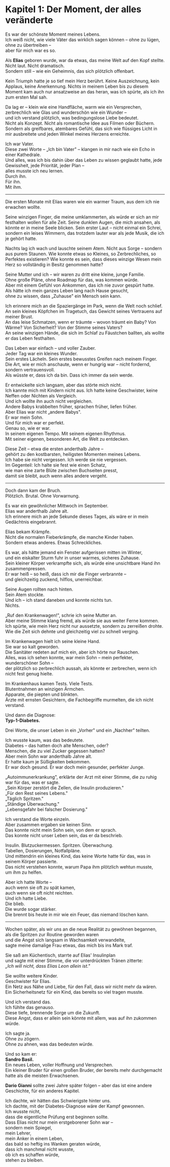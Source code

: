 # Kapitel 1: Der Moment, der alles veränderte

Es war der schönste Moment meines Lebens.  
Ich weiß nicht, wie viele Väter das wirklich sagen können – ohne zu lügen, ohne zu übertreiben –  
aber für mich war es so.

Als **Elias** geboren wurde, war da etwas, das meine Welt auf den Kopf stellte.  
Nicht laut. Nicht dramatisch.  
Sondern still – wie ein Geheimnis, das sich plötzlich offenbart.

Kein Triumph hatte je so tief mein Herz berührt. Keine Auszeichnung, kein Applaus, keine Anerkennung. Nichts in meinem
Leben bis zu diesem Moment kam auch nur ansatzweise an das heran, was ich spürte, als ich ihn zum ersten Mal sah.

Da lag er – klein wie eine Handfläche, warm wie ein Versprechen, zerbrechlich wie Glas und wunderschön wie ein
Wunder –  
und ich verstand plötzlich, was bedingungslose Liebe bedeutet.  
Nicht als Konzept. Nicht als romantische Idee aus Filmen oder Büchern.  
Sondern als greifbares, atembares Gefühl, das sich wie flüssiges Licht in mir ausbreitete und jeden Winkel meines
Herzens erreichte.

Ich war Vater.  
Diese zwei Worte – „Ich bin Vater" – klangen in mir nach wie ein Echo in einer Kathedrale.  
Und alles, was ich bis dahin über das Leben zu wissen geglaubt hatte, jede Gewissheit, jede Priorität, jeder Plan –  
alles musste ich neu lernen.  
Durch ihn.  
Für ihn.  
Mit ihm.

---

Die ersten Monate mit Elias waren wie ein warmer Traum, aus dem ich nie erwachen wollte.

Seine winzigen Finger, die meine umklammerten, als würde er sich an mir festhalten wollen für alle Zeit. Seine dunklen
Augen, die mich ansahen, als könnte er in meine Seele blicken. Sein erster Laut – nicht einmal ein Schrei, sondern ein
leises Wimmern, das trotzdem lauter war als jede Musik, die ich je gehört hatte.

Nachts lag ich wach und lauschte seinem Atem. Nicht aus Sorge – sondern aus purem Staunen. Wie konnte etwas so Kleines,
so Zerbrechliches, so Perfektes existieren? Wie konnte es sein, dass dieses winzige Wesen mein Herz so vollständig in
Besitz genommen hatte?

Seine Mutter und ich – wir waren zu dritt eine kleine, junge Familie.  
Ohne große Pläne, ohne Roadmap für das, was kommen würde.  
Aber mit einem Gefühl von Ankommen, das ich nie zuvor gespürt hatte.  
Als hätte ich mein ganzes Leben lang nach Hause gesucht,  
ohne zu wissen, dass „Zuhause" ein Mensch sein kann.

Ich erinnere mich an die Spaziergänge im Park, wenn die Welt noch schlief.  
An sein kleines Köpfchen im Tragetuch, das Gewicht seines Vertrauens auf meiner Brust.  
An das leise Schmatzen, wenn er träumte – wovon träumt ein Baby? Von Wärme? Von Sicherheit? Von der Stimme seines
Vaters?  
An seine winzigen Hände, die sich im Schlaf zu Fäustchen ballten, als wollte er das Leben festhalten.

Das Leben war einfach – und voller Zauber.  
Jeder Tag war ein kleines Wunder.  
Sein erstes Lächeln. Sein erstes bewusstes Greifen nach meinem Finger.  
Die Art, wie er mich anschaute, wenn er hungrig war – nicht fordernd, sondern vertrauensvoll.  
Als wüsste er, dass ich da bin. Dass ich immer da sein werde.

Er entwickelte sich langsam, aber das störte mich nicht.  
Ich kannte mich mit Kindern nicht aus. Ich hatte keine Geschwister, keine Neffen oder Nichten als Vergleich.  
Und ich wollte ihn auch nicht vergleichen.  
Andere Babys krabbelten früher, sprachen früher, liefen früher.  
Aber Elias war nicht „andere Babys".  
Er war mein Sohn.  
Und für mich war er perfekt.  
Genau so, wie er war.  
In seinem eigenen Tempo. Mit seinem eigenen Rhythmus.  
Mit seiner eigenen, besonderen Art, die Welt zu entdecken.

Diese Zeit – etwa die ersten anderthalb Jahre –  
gehört zu den kostbarsten, heiligsten Momenten meines Lebens.  
Ich habe sie nicht vergessen. Ich werde sie nie vergessen.  
Im Gegenteil: Ich halte sie fest wie einen Schatz,  
wie man eine zarte Blüte zwischen Buchseiten presst,  
damit sie bleibt, auch wenn alles andere vergeht.

---

Doch dann kam der Bruch.  
Plötzlich. Brutal. Ohne Vorwarnung.

Es war ein gewöhnlicher Mittwoch im September.  
Elias war anderthalb Jahre alt.  
Ich erinnere mich an jede Sekunde dieses Tages, als wäre er in mein Gedächtnis eingebrannt.

Elias bekam Krämpfe.  
Nicht die normalen Fieberkrämpfe, die manche Kinder haben.  
Sondern etwas anderes. Etwas Schreckliches.

Es war, als hätte jemand ein Fenster aufgerissen mitten im Winter,  
und ein eiskalter Sturm fuhr in unser warmes, sicheres Zuhause.  
Sein kleiner Körper verkrampfte sich, als würde eine unsichtbare Hand ihn zusammenpressen.  
Er war heiß – so heiß, dass ich mir die Finger verbrannte –  
und gleichzeitig zuckend, hilflos, unerreichbar.

Seine Augen rollten nach hinten.  
Sein Atem stockte.  
Und ich – ich stand daneben und konnte nichts tun.  
Nichts.

„Ruf den Krankenwagen!", schrie ich seine Mutter an.  
Aber meine Stimme klang fremd, als würde sie aus weiter Ferne kommen.  
Ich spürte, wie mein Herz nicht nur aussetzte, sondern zu zerreißen drohte.  
Wie die Zeit sich dehnte und gleichzeitig viel zu schnell verging.

Im Krankenwagen hielt ich seine kleine Hand.  
Sie war so kalt geworden.  
Die Sanitäter redeten auf mich ein, aber ich hörte nur Rauschen.  
Alles, was ich sehen konnte, war mein Sohn – mein perfekter, wunderschöner Sohn –  
der plötzlich so zerbrechlich aussah, als könnte er zerbrechen, wenn ich nicht fest genug hielte.

Im Krankenhaus kamen Tests. Viele Tests.  
Blutentnahmen an winzigen Ärmchen.  
Apparate, die piepten und blinkten.  
Ärzte mit ernsten Gesichtern, die Fachbegriffe murmelten, die ich nicht verstand.

Und dann die Diagnose:  
**Typ-1-Diabetes.**

Drei Worte, die unser Leben in ein „Vorher" und ein „Nachher" teilten.

Ich wusste kaum, was das bedeutete.  
Diabetes – das hatten doch alte Menschen, oder?  
Menschen, die zu viel Zucker gegessen hatten?  
Aber mein Sohn war anderthalb Jahre alt.  
Er hatte kaum je Süßigkeiten bekommen.  
Er war doch gesund. Er war doch mein gesunder, perfekter Junge.

„Autoimmunerkrankung", erklärte der Arzt mit einer Stimme, die zu ruhig war für das, was er sagte.  
„Sein Körper zerstört die Zellen, die Insulin produzieren."  
„Für den Rest seines Lebens."  
„Täglich Spritzen."  
„Ständige Überwachung."  
„Lebensgefahr bei falscher Dosierung."

Ich verstand die Worte einzeln.  
Aber zusammen ergaben sie keinen Sinn.  
Das konnte nicht mein Sohn sein, von dem er sprach.  
Das konnte nicht unser Leben sein, das er da beschrieb.

Insulin. Blutzuckermessen. Spritzen. Überwachung.  
Tabellen, Dosierungen, Notfallpläne.  
Und mittendrin ein kleines Kind, das keine Worte hatte für das, was in seinem Körper passierte.  
Das nicht verstehen konnte, warum Papa ihm plötzlich wehtun musste,  
um ihm zu helfen.

Aber ich hatte Worte –  
auch wenn sie oft zu spät kamen,  
auch wenn sie oft nicht reichten.  
Und ich hatte Liebe.  
Die blieb.  
Die wurde sogar stärker.  
Die brennt bis heute in mir wie ein Feuer, das niemand löschen kann.

---

Wochen später, als wir uns an die neue Realität zu gewöhnen begannen,  
als die Spritzen zur Routine geworden waren  
und die Angst sich langsam in Wachsamkeit verwandelte,  
sagte meine damalige Frau etwas, das mich bis ins Mark traf.

Sie saß am Küchentisch, starrte auf Elias' Insulinplan  
und sagte mit einer Stimme, die vor unterdrückten Tränen zitterte:  
*„Ich will nicht, dass Elias Leon allein ist."*

Sie wollte weitere Kinder.  
Geschwister für Elias.  
Ein Netz aus Nähe und Liebe, für den Fall, dass wir nicht mehr da wären.  
Ein Sicherheitsnetz für ein Kind, das bereits so viel tragen musste.

Und ich verstand das.  
Ich fühlte das genauso.  
Diese tiefe, brennende Sorge um die Zukunft.  
Diese Angst, dass er allein sein könnte mit allem, was auf ihn zukommen würde.

Ich sagte ja.  
Ohne zu zögern.  
Ohne zu ahnen, was das bedeuten würde.

Und so kam er:  
**Sandro Basil.**  
Ein neues Leben, voller Hoffnung und Versprechen.  
Ein kleiner Bruder für einen großen Bruder, der bereits mehr durchgemacht hatte als die meisten Erwachsenen.

**Dario Gianni** sollte zwei Jahre später folgen – aber das ist eine andere Geschichte, für ein anderes Kapitel.

Ich dachte, wir hätten das Schwierigste hinter uns.  
Ich dachte, mit der Diabetes-Diagnose wäre der Kampf gewonnen.  
Ich wusste nicht,  
dass die eigentliche Prüfung erst beginnen sollte.  
Dass Elias nicht nur mein erstgeborener Sohn war –  
sondern mein Spiegel,  
mein Lehrer,  
mein Anker in einem Leben,  
das bald so heftig ins Wanken geraten würde,  
dass ich manchmal nicht wusste,  
ob ich es schaffen würde,  
stehen zu bleiben.